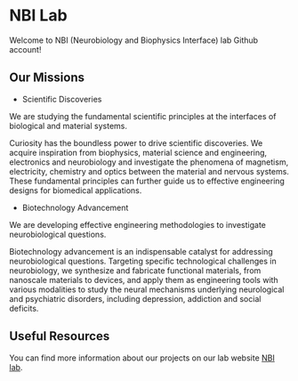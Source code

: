 # NBI Lab

Welcome to NBI (Neurobiology and Biophysics Interface) lab Github account!

## Our Missions
 - Scientific Discoveries
 
We are studying the fundamental scientific principles at the interfaces of biological and material systems. 

Curiosity has the boundless power to drive scientific discoveries. We acquire inspiration from biophysics, material science and engineering, electronics and neurobiology and investigate the phenomena of magnetism, electricity, chemistry and optics between the material and nervous systems. These fundamental principles can further guide us to effective engineering designs for biomedical applications.

 - Biotechnology Advancement
 
We are developing effective engineering methodologies to investigate neurobiological questions. 

Biotechnology advancement is an indispensable catalyst for addressing neurobiological questions. Targeting specific technological challenges in neurobiology, we synthesize and fabricate functional materials, from nanoscale materials to devices, and apply them as engineering tools with various modalities to study the neural mechanisms underlying neurological and psychiatric disorders, including depression, addiction and social deficits.


## Useful Resources

You can find more information about our projects on our lab website [NBI lab](http://www.syraolab.com/). 
